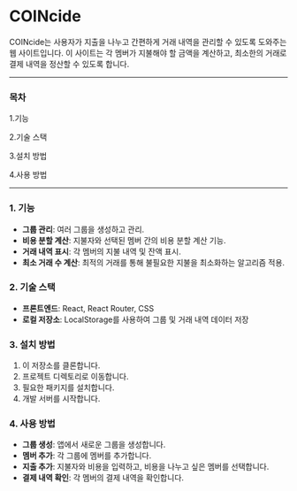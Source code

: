 # COINcide
COINcide는 사용자가 지출을 나누고 간편하게 거래 내역을 관리할 수 있도록 도와주는 웹 사이트입니다. 
이 사이트는 각 멤버가 지불해야 할 금액을 계산하고, 최소한의 거래로 결제 내역을 정산할 수 있도록 합니다.


* * *

### 목차
1.기능

2.기술 스택

3.설치 방법

4.사용 방법

* * *

### 1. 기능
- **그룹 관리**: 여러 그룹을 생성하고 관리.
- **비용 분할 계산**: 지불자와 선택된 멤버 간의 비용 분할 계산 기능.
- **거래 내역 표시**: 각 멤버의 지불 내역 및 잔액 표시.
- **최소 거래 수 계산**: 최적의 거래를 통해 불필요한 지불을 최소화하는 알고리즘 적용.



### 2. 기술 스택
- **프론트엔드**:
React, React Router, CSS
- **로컬 저장소**:
LocalStorage를 사용하여 그룹 및 거래 내역 데이터 저장



### 3. 설치 방법
1. 이 저장소를 클론합니다.
3. 프로젝트 디렉토리로 이동합니다.
4. 필요한 패키지를 설치합니다.
5. 개발 서버를 시작합니다.


### 4. 사용 방법
- **그룹 생성**: 앱에서 새로운 그룹을 생성합니다.
- **멤버 추가**: 각 그룹에 멤버를 추가합니다.
- **지출 추가**: 지불자와 비용을 입력하고, 비용을 나누고 싶은 멤버를 선택합니다.
- **결제 내역 확인**: 각 멤버의 결제 내역을 확인합니다.

